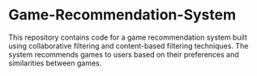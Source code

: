 # Game-Recommendation-System
 This repository contains code for a game recommendation system built using collaborative filtering and content-based filtering techniques. The system recommends games to users based on their preferences and similarities between games.
